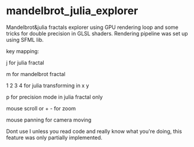 # mandelbrot_julia_explorer

Mandelbrot&julia fractals explorer using GPU rendering loop and some tricks for double precision in GLSL shaders. Rendering pipeline was set up using SFML lib.

key mapping:

j for julia fractal

m for mandelbrot fractal

1 2 3 4 for julia transforming in x y

p for precision mode in julia fractal only

mouse scroll or + - for zoom

mouse panning for camera moving

Dont use I unless you read code and really know what you're doing, this feature was only partially implemented.
